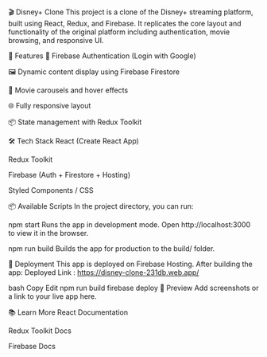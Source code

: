 🎬 Disney+ Clone
This project is a clone of the Disney+ streaming platform, built using React, Redux, and Firebase. It replicates the core layout and functionality of the original platform including authentication, movie browsing, and responsive UI.

🚀 Features
🔐 Firebase Authentication (Login with Google)

🖼️ Dynamic content display using Firebase Firestore

🎥 Movie carousels and hover effects

🌐 Fully responsive layout

📦 State management with Redux Toolkit

🛠️ Tech Stack
React (Create React App)

Redux Toolkit

Firebase (Auth + Firestore + Hosting)

Styled Components / CSS

📦 Available Scripts
In the project directory, you can run:

npm start
Runs the app in development mode.
Open http://localhost:3000 to view it in the browser.

npm run build
Builds the app for production to the build/ folder.

🚀 Deployment
This app is deployed on Firebase Hosting. After building the app:
Deployed Link : https://disney-clone-231db.web.app/

bash
Copy
Edit
npm run build
firebase deploy
📸 Preview
Add screenshots or a link to your live app here.

📚 Learn More
React Documentation

Redux Toolkit Docs

Firebase Docs

